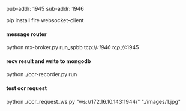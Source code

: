 
pub-addr: 1945
sub-addr: 1946

pip install fire websocket-client 

#### message router
python mx-broker.py run_spbb tcp://*:1946 tcp://*:1945

#### recv result and write to mongodb
python ./ocr-recorder.py run

#### test ocr request 
python ./ocr_request_ws.py "ws://172.16.10.143:1944/" "./images/1.jpg"